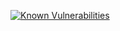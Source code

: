 [![Known Vulnerabilities](https://snyk.io/test/github/AndreLSnyk/vulnpip/badge.svg?style=flat-square)](https://snyk.io/test/github/AndreLSnyk/vulnpip)
